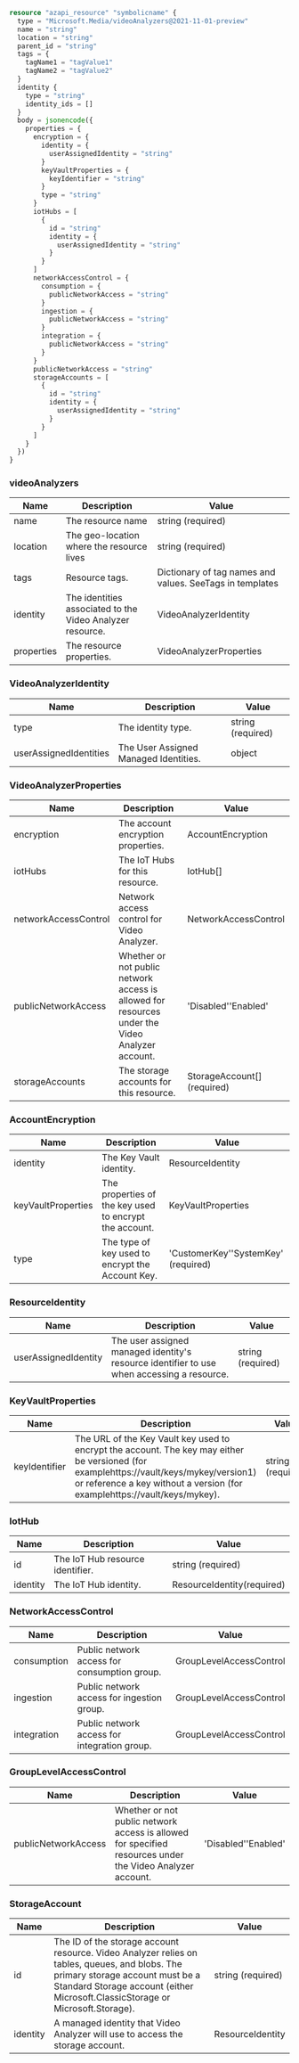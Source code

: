 ```terraform
resource "azapi_resource" "symbolicname" {
  type = "Microsoft.Media/videoAnalyzers@2021-11-01-preview"
  name = "string"
  location = "string"
  parent_id = "string"
  tags = {
    tagName1 = "tagValue1"
    tagName2 = "tagValue2"
  }
  identity {
    type = "string"
    identity_ids = []
  }
  body = jsonencode({
    properties = {
      encryption = {
        identity = {
          userAssignedIdentity = "string"
        }
        keyVaultProperties = {
          keyIdentifier = "string"
        }
        type = "string"
      }
      iotHubs = [
        {
          id = "string"
          identity = {
            userAssignedIdentity = "string"
          }
        }
      ]
      networkAccessControl = {
        consumption = {
          publicNetworkAccess = "string"
        }
        ingestion = {
          publicNetworkAccess = "string"
        }
        integration = {
          publicNetworkAccess = "string"
        }
      }
      publicNetworkAccess = "string"
      storageAccounts = [
        {
          id = "string"
          identity = {
            userAssignedIdentity = "string"
          }
        }
      ]
    }
  })
}

```

### videoAnalyzers

| Name | Description | Value |
|-|-|-|
| name | The resource name | string (required) |
| location | The geo-location where the resource lives | string (required) |
| tags | Resource tags. | Dictionary of tag names and values. SeeTags in templates |
| identity | The identities associated to the Video Analyzer resource. | VideoAnalyzerIdentity |
| properties | The resource properties. | VideoAnalyzerProperties |


### VideoAnalyzerIdentity

| Name | Description | Value |
|-|-|-|
| type | The identity type. | string (required) |
| userAssignedIdentities | The User Assigned Managed Identities. | object |


### VideoAnalyzerProperties

| Name | Description | Value |
|-|-|-|
| encryption | The account encryption properties. | AccountEncryption |
| iotHubs | The IoT Hubs for this resource. | IotHub[] |
| networkAccessControl | Network access control for Video Analyzer. | NetworkAccessControl |
| publicNetworkAccess | Whether or not public network access is allowed for resources under the Video Analyzer account. | 'Disabled''Enabled' |
| storageAccounts | The storage accounts for this resource. | StorageAccount[] (required) |


### AccountEncryption

| Name | Description | Value |
|-|-|-|
| identity | The Key Vault identity. | ResourceIdentity |
| keyVaultProperties | The properties of the key used to encrypt the account. | KeyVaultProperties |
| type | The type of key used to encrypt the Account Key. | 'CustomerKey''SystemKey' (required) |


### ResourceIdentity

| Name | Description | Value |
|-|-|-|
| userAssignedIdentity | The user assigned managed identity's resource identifier to use when accessing a resource. | string (required) |


### KeyVaultProperties

| Name | Description | Value |
|-|-|-|
| keyIdentifier | The URL of the Key Vault key used to encrypt the account. The key may either be versioned (for examplehttps://vault/keys/mykey/version1) or reference a key without a version (for examplehttps://vault/keys/mykey). | string (required) |


### IotHub

| Name | Description | Value |
|-|-|-|
| id | The IoT Hub resource identifier. | string (required) |
| identity | The IoT Hub identity. | ResourceIdentity(required) |


### NetworkAccessControl

| Name | Description | Value |
|-|-|-|
| consumption | Public network access for consumption group. | GroupLevelAccessControl |
| ingestion | Public network access for ingestion group. | GroupLevelAccessControl |
| integration | Public network access for integration group. | GroupLevelAccessControl |


### GroupLevelAccessControl

| Name | Description | Value |
|-|-|-|
| publicNetworkAccess | Whether or not public network access is allowed for specified resources under the Video Analyzer account. | 'Disabled''Enabled' |


### StorageAccount

| Name | Description | Value |
|-|-|-|
| id | The ID of the storage account resource. Video Analyzer relies on tables, queues, and blobs. The primary storage account must be a Standard Storage account (either Microsoft.ClassicStorage or Microsoft.Storage). | string (required) |
| identity | A managed identity that Video Analyzer will use to access the storage account. | ResourceIdentity |


